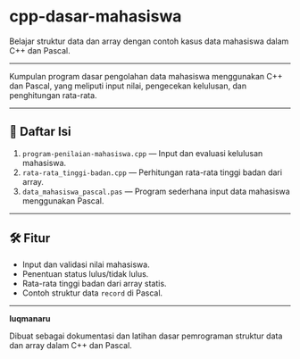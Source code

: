 # cpp-dasar-mahasiswa
Belajar struktur data dan array dengan contoh kasus data mahasiswa dalam C++ dan Pascal.

---

Kumpulan program dasar pengolahan data mahasiswa menggunakan C++ dan Pascal, yang meliputi input nilai, pengecekan kelulusan, dan penghitungan rata-rata.

---

## 📂 Daftar Isi
1. `program-penilaian-mahasiswa.cpp` — Input dan evaluasi kelulusan mahasiswa.
2. `rata-rata_tinggi-badan.cpp` — Perhitungan rata-rata tinggi badan dari array.
3. `data_mahasiswa_pascal.pas` — Program sederhana input data mahasiswa menggunakan Pascal.

---

## 🛠️ Fitur
- Input dan validasi nilai mahasiswa.
- Penentuan status lulus/tidak lulus.
- Rata-rata tinggi badan dari array statis.
- Contoh struktur data `record` di Pascal.

---

**luqmanaru**

Dibuat sebagai dokumentasi dan latihan dasar pemrograman struktur data dan array dalam C++ dan Pascal.
